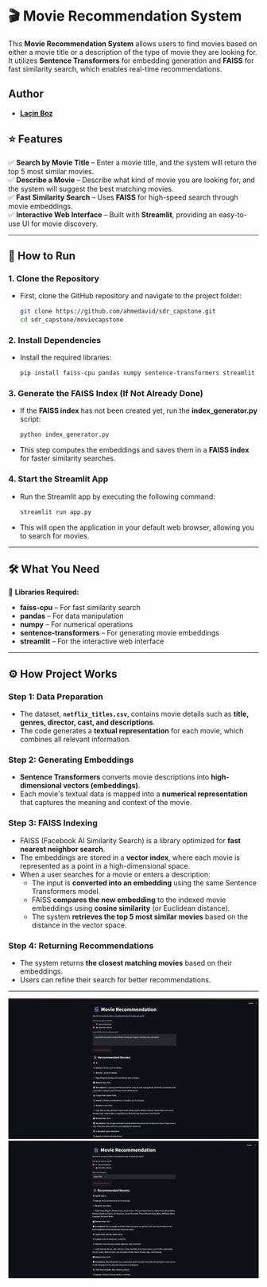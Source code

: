 # 🎬 Movie Recommendation System

This **Movie Recommendation System** allows users to find movies based on either a movie title or a description of the type of movie they are looking for. It utilizes **Sentence Transformers** for embedding generation and **FAISS** for fast similarity search, which enables real-time recommendations.
## Author

- **[Laçin Boz]([https://github.com/your-github-username](https://github.com/lacinboz))** 


## ⭐ Features

✅ **Search by Movie Title** – Enter a movie title, and the system will return the top 5 most similar movies.  
✅ **Describe a Movie** – Describe what kind of movie you are looking for, and the system will suggest the best matching movies.  
✅ **Fast Similarity Search** – Uses **FAISS** for high-speed search through movie embeddings.  
✅ **Interactive Web Interface** – Built with **Streamlit**, providing an easy-to-use UI for movie discovery.  

---

## 🚀 How to Run

### **1. Clone the Repository**
   - First, clone the GitHub repository and navigate to the project folder:
     ```bash
     git clone https://github.com/ahmedavid/sdr_capstone.git
     cd sdr_capstone/moviecapstone
     ```

### **2. Install Dependencies**
   - Install the required libraries:
     ```bash
     pip install faiss-cpu pandas numpy sentence-transformers streamlit
     ```

### **3. Generate the FAISS Index (If Not Already Done)**
   - If the **FAISS index** has not been created yet, run the **index_generator.py** script:
     ```bash
     python index_generator.py
     ```
   - This step computes the embeddings and saves them in a **FAISS index** for faster similarity searches.

### **4. Start the Streamlit App**
   - Run the Streamlit app by executing the following command:
     ```bash
     streamlit run app.py
     ```
   - This will open the application in your default web browser, allowing you to search for movies.

---

## 🛠️ What You Need

📌 **Libraries Required:**
   - **faiss-cpu** – For fast similarity search
   - **pandas** – For data manipulation
   - **numpy** – For numerical operations
   - **sentence-transformers** – For generating movie embeddings
   - **streamlit** – For the interactive web interface

---

## ⚙️ How Project Works 

### **Step 1: Data Preparation**
- The dataset, **`netflix_titles.csv`**, contains movie details such as **title, genres, director, cast, and descriptions**.
- The code generates a **textual representation** for each movie, which combines all relevant information.

### **Step 2: Generating Embeddings**
- **Sentence Transformers** converts movie descriptions into **high-dimensional vectors (embeddings)**.
- Each movie's textual data is mapped into a **numerical representation** that captures the meaning and context of the movie.

### **Step 3: FAISS Indexing**
- FAISS (Facebook AI Similarity Search) is a library optimized for **fast nearest neighbor search**.
- The embeddings are stored in a **vector index**, where each movie is represented as a point in a high-dimensional space.
- When a user searches for a movie or enters a description:
  - The input is **converted into an embedding** using the same Sentence Transformers model.
  - FAISS **compares the new embedding** to the indexed movie embeddings using **cosine similarity** (or Euclidean distance).
  - The system **retrieves the top 5 most similar movies** based on the distance in the vector space.

### **Step 4: Returning Recommendations**
- The system returns **the closest matching movies** based on their embeddings.
- Users can refine their search for better recommendations.

---
![Movie Recommendation System](moviecapstone/example1.png)
![Movie Recommendation System](moviecapstone/example2.png)


